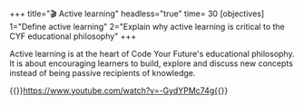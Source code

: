 +++
title="🎬 Active learning"
headless="true"
time= 30
[objectives]
    1="Define active learning"
    2="Explain why active learning is critical to the CYF educational philosophy"
+++

Active learning is at the heart of Code Your Future's educational philosophy. It is about encouraging learners to build, explore and discuss new concepts instead of being passive recipients of knowledge.

{{<youtube>}}https://www.youtube.com/watch?v=-GydYPMc74g{{</youtube>}}
